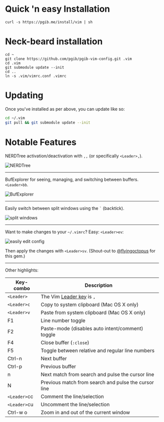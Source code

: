 # Quick 'n easy Installation

    curl -s https://pgib.me/install/vim | sh

# Neck-beard installation

    cd ~
    git clone https://github.com/pgib/pgib-vim-config.git .vim
    cd .vim
    git submodule update --init
    cd ..
    ln -s .vim/vimrc.conf .vimrc

# Updating

Once you've installed as per above, you can update like so:

```sh
cd ~/.vim
git pull && git submodule update --init
```

# Notable Features

NERDTree activation/deactivation with `,,` (or specifically `<Leader>,`).

![NERDTree](https://cloud.githubusercontent.com/assets/13967/2688572/860d2f86-c2af-11e3-959b-01897cc683af.png)

--------------------

BufExplorer for seeing, managing, and switching between buffers. `<Leader>bb`.

![BufExplorer](https://cloud.githubusercontent.com/assets/13967/2688577/25dda3f6-c2b0-11e3-9fff-f5a4f7bb367f.png)

--------------------

Easily switch between split windows using the `` ` `` (backtick).

![split windows](https://cloud.githubusercontent.com/assets/13967/2688580/a6de7cf0-c2b0-11e3-9d22-e8021a816941.png)

--------------------

Want to make changes to your `~/.vimrc`? Easy: `<Leader>ev`:

![easily edit config](https://cloud.githubusercontent.com/assets/13967/2688583/ef703a08-c2b0-11e3-9582-4993366b0941.png)

Then apply the changes with `<Leader>sv`. (Shout-out to [@flyingoctopus](https://github.com/flyingoctopus/) for this gem.)

--------------------

Other highlights:

Key-combo    | Description
------------ | -----------
`<Leader>`   | The Vim [Leader key](http://usevim.com/2012/07/20/vim101-leader/) is `,`
`<Leader>c`  | Copy to system clipboard (Mac OS X only)
`<Leader>v`  | Paste from system clipboard (Mac OS X only)
F1           | Line number toggle
F2           | Paste-mode (disables auto intent/comment) toggle
F4           | Close buffer (`:close`)
F5           | Toggle between relative and regular line numbers
Ctrl-n       | Next buffer
Ctrl-p       | Previous buffer
n            | Next match from search and pulse the cursor line
N            | Previous match from search and pulse the cursor line
`<Leader>`cc | Comment the line/selection
`<Leader>`cu | Uncomment the line/selection
Ctrl-w o     | Zoom in and out of the current window
